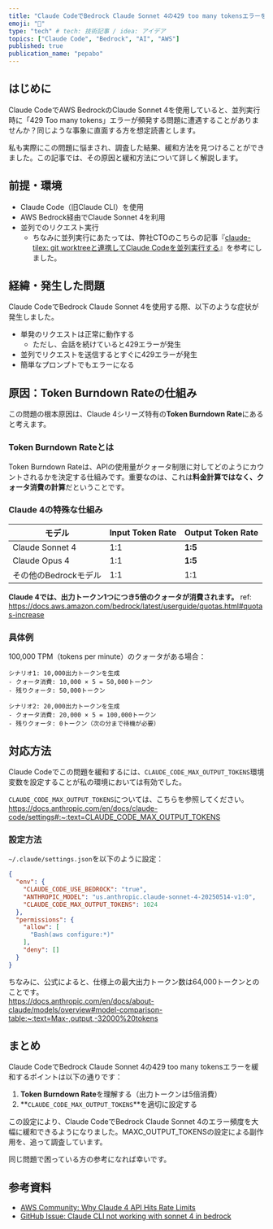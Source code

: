 ```yaml
---
title: "Claude CodeでBedrock Claude Sonnet 4の429 too many tokensエラーを緩和する"
emoji: "💨"
type: "tech" # tech: 技術記事 / idea: アイデア
topics: ["Claude Code", "Bedrock", "AI", "AWS"]
published: true
publication_name: "pepabo"
---
```


## はじめに

Claude CodeでAWS BedrockのClaude Sonnet 4を使用していると、並列実行時に「429 Too many tokens」エラーが頻発する問題に遭遇することがありませんか？同じような事象に直面する方を想定読書とします。

私も実際にこの問題に悩まされ、調査した結果、緩和方法を見つけることができました。この記事では、その原因と緩和方法について詳しく解説します。

## 前提・環境

- Claude Code（旧Claude CLI）を使用
- AWS Bedrock経由でClaude Sonnet 4を利用
- 並列でのリクエスト実行
  - ちなみに並列実行にあたっては、弊社CTOのこちらの記事『[claude-tilex: git worktreeと連携してClaude Codeを並列実行する](https://zenn.dev/pepabo/articles/50f43bb9d6433f)』を参考にしました。

## 経緯・発生した問題

Claude CodeでBedrock Claude Sonnet 4を使用する際、以下のような症状が発生しました。

- 単発のリクエストは正常に動作する
  - ただし、会話を続けていると429エラーが発生
- 並列でリクエストを送信するとすぐに429エラーが発生
- 簡単なプロンプトでもエラーになる

## 原因：Token Burndown Rateの仕組み

この問題の根本原因は、Claude 4シリーズ特有の**Token Burndown Rate**にあると考えます。

### Token Burndown Rateとは

Token Burndown Rateは、APIの使用量がクォータ制限に対してどのようにカウントされるかを決定する仕組みです。重要なのは、これは**料金計算ではなく、クォータ消費の計算**だということです。

### Claude 4の特殊な仕組み

| モデル | Input Token Rate | Output Token Rate |
|--------|------------------|-------------------|
| Claude Sonnet 4 | 1:1 | **1:5** |
| Claude Opus 4 | 1:1 | **1:5** |
| その他のBedrockモデル | 1:1 | 1:1 |

**Claude 4では、出力トークン1つにつき5倍のクォータが消費されます。**
ref: https://docs.aws.amazon.com/bedrock/latest/userguide/quotas.html#quotas-increase

### 具体例

100,000 TPM（tokens per minute）のクォータがある場合：

```
シナリオ1: 10,000出力トークンを生成
- クォータ消費: 10,000 × 5 = 50,000トークン
- 残りクォータ: 50,000トークン

シナリオ2: 20,000出力トークンを生成  
- クォータ消費: 20,000 × 5 = 100,000トークン
- 残りクォータ: 0トークン（次の分まで待機が必要）
```

## 対応方法

Claude Codeでこの問題を緩和するには、`CLAUDE_CODE_MAX_OUTPUT_TOKENS`環境変数を設定することが私の環境においては有効でした。

`CLAUDE_CODE_MAX_OUTPUT_TOKENS`については、こちらを参照してください。  
https://docs.anthropic.com/en/docs/claude-code/settings#:~:text=CLAUDE_CODE_MAX_OUTPUT_TOKENS

### 設定方法

`~/.claude/settings.json`を以下のように設定：

```json
{
  "env": {
    "CLAUDE_CODE_USE_BEDROCK": "true",
    "ANTHROPIC_MODEL": "us.anthropic.claude-sonnet-4-20250514-v1:0",
    "CLAUDE_CODE_MAX_OUTPUT_TOKENS": 1024
  },
  "permissions": {
    "allow": [
      "Bash(aws configure:*)"
    ],
    "deny": []
  }
}
```

ちなみに、公式によると、仕様上の最大出力トークン数は64,000トークンとのことです。  
https://docs.anthropic.com/en/docs/about-claude/models/overview#model-comparison-table:~:text=Max-,output,-32000%20tokens

## まとめ

Claude CodeでBedrock Claude Sonnet 4の429 too many tokensエラーを緩和するポイントは以下の通りです：

1. **Token Burndown Rate**を理解する（出力トークンは5倍消費）
2. **`CLAUDE_CODE_MAX_OUTPUT_TOKENS`**を適切に設定する

この設定により、Claude CodeでBedrock Claude Sonnet 4のエラー頻度を大幅に緩和できるようになりました。MAXC_OUTPUT_TOKENSの設定による副作用を、追って調査しています。

同じ問題で困っている方の参考になれば幸いです。

## 参考資料

- [AWS Community: Why Claude 4 API Hits Rate Limits](https://community.aws/content/2xVZmCM5E7XXw0yqTEGgXYxRowk/bedrock-claude-4-burndown-rates)
- [GitHub Issue: Claude CLI not working with sonnet 4 in bedrock](https://github.com/anthropics/claude-code/issues/1293)
